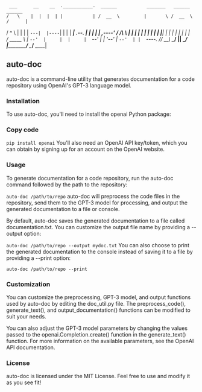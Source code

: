 
     ___      __    __  .___________.  ______           _______   ______     ______ 
    /   \    |  |  |  | |           | /  __  \         |       \ /  __  \   /      |
   /  ^  \   |  |  |  | `---|  |----`|  |  |  |  ______|  .--.  |  |  |  | |  ,----'
  /  /_\  \  |  |  |  |     |  |     |  |  |  | |______|  |  |  |  |  |  | |  |     
 /  _____  \ |  `--'  |     |  |     |  `--'  |        |  '--'  |  `--'  | |  `----.
/__/     \__\ \______/      |__|      \______/         |_______/ \______/   \______|
                                                                                    

## auto-doc
auto-doc is a command-line utility that generates documentation for a code repository using OpenAI's GPT-3 language model.

### Installation
To use auto-doc, you'll need to install the openai Python package:

### Copy code
`pip install openai`
You'll also need an OpenAI API key/token, which you can obtain by signing up for an account on the OpenAI website.

### Usage
To generate documentation for a code repository, run the auto-doc command followed by the path to the repository:


`auto-doc /path/to/repo`
auto-doc will preprocess the code files in the repository, send them to the GPT-3 model for processing, and output the generated documentation to a file or console.

By default, auto-doc saves the generated documentation to a file called documentation.txt. You can customize the output file name by providing a --output option:

`auto-doc /path/to/repo --output mydoc.txt`
You can also choose to print the generated documentation to the console instead of saving it to a file by providing a --print option:

`auto-doc /path/to/repo --print`

### Customization
You can customize the preprocessing, GPT-3 model, and output functions used by auto-doc by editing the doc_util.py file. The preprocess_code(), generate_text(), and output_documentation() functions can be modified to suit your needs.

You can also adjust the GPT-3 model parameters by changing the values passed to the openai.Completion.create() function in the generate_text() function. For more information on the available parameters, see the OpenAI API documentation.

### License
auto-doc is licensed under the MIT License. Feel free to use and modify it as you see fit!